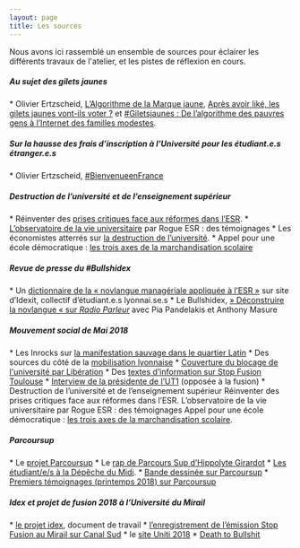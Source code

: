 ```yaml
---
layout: page
title: Les sources
---
```


Nous avons ici rassemblé un ensemble de sources pour éclairer les différents travaux de l'atelier, et les pistes de réflexion en cours.

<h5>Au sujet des gilets jaunes</h5>
* Olivier Ertzscheid, <a href="https://www.affordance.info/mon_weblog/2018/12/algorithme-marque-jaune.html">L’Algorithme de la Marque jaune</a>, <a href="https://www.affordance.info/mon_weblog/2018/12/les-gilets-jaunes-vont-ils-voter.html">Après avoir liké, les gilets jaunes vont-ils voter ?</a> et  <a href="https://www.affordance.info/mon_weblog/2018/11/gilets-jaunes-internet-familles-modestes-facebook.html">#Giletsjaunes : De l’algorithme des pauvres gens à l’Internet des familles modestes</a>.

<h5>Sur la hausse des frais d’inscription à l’Université pour les étudiant.e.s étranger.e.s</h5>
* Olivier Ertzscheid, <a href="https://www.affordance.info/mon_weblog/2018/11/bienvenueenfrance.html">#BienvenueenFrance</a>

<h5>Destruction de l’université et de l’enseignement supérieur</h5>
* Réinventer des <a href="https://pds.hypotheses.org/">prises critiques face aux réformes dans l’ESR</a>.
* <a href="https://obs-selection.rogueesr.fr/">L’observatoire de la vie universitaire</a> par Rogue ESR : des témoignages
* Les économistes atterrés sur <a href="http://www.atterres.org/article/en-marche-vers-la-destruction-de-luniversit%C3%A9">la destruction de l’université</a>.
* Appel pour une école démocratique : <a href="http://www.skolo.org/2001/06/12/les-trois-axes-de-la-marchandisation-scolaire/">les trois axes de la marchandisation scolaire</a>

<h5>Revue de presse du #Bullshidex</h5>
* Un <a href="https://idexitlyon.wordpress.com/2018/03/11/un-dictionnaire-de-la-novlangue-manageriale-appliquee-a-lesr/#more-185">dictionnaire de la « novlangue managériale appliquée à l’ESR »</a> sur site d’Idexit, collectif d’étudiant.e.s lyonnai.se.s
* Le Bullshidex, <a href="https://soundcloud.com/user-898678423/le-bullshidex-deconstruire-la-novlangue-avec-pia-pandelakis-et-anthony-masure">&raquo;&nbsp;Déconstruire la novlangue&nbsp;&laquo; sur <em>Radio Parleur</em></a> avec Pia Pandelakis et Anthony Masure

<h5>Mouvement social de Mai 2018</h5>
* Les Inrocks sur <a href="https://www.lesinrocks.com/2018/03/21/actualite/suite-la-dissolution-de-la-fac-du-mirail-toulouse-une-manifestation-sauvage-secoue-le-quartier-latin-111061327/">la manifestation sauvage dans le quartier Latin</a>
* Des sources du côté de la <a href="https://ateliercreationcontestation.github.io/sources/les">mobilisation lyonnaise</a>
* <a href="www.liberation.fr/france/2018/03/21/a-l-universite-du-mirail-a-toulouse-mai-68-ils-commemorent-on-recommence_1637868">Couverture du blocage de l'université par Libération</a>
* Des <a href="http://stopfusiontoulouse.wixsite.com/stopfusion/servez-vous-textes-rapports-lois">textes d’information sur Stop Fusion Toulouse</a>
* <a href="http://ledecode.ut-capitole.fr/projet-de-fusion-interview-presidente-ut1-659019.kjsp">Interview de la présidente de l’UT1</a> (opposée à la fusion)
* Destruction de l’université et de l’enseignement supérieur
Réinventer des prises critiques face aux réformes dans l’ESR.
L’observatoire de la vie universitaire par Rogue ESR : des témoignages
Appel pour une école démocratique : <a href="http://www.skolo.org/2001/06/12/les-trois-axes-de-la-marchandisation-scolaire/">les trois axes de la marchandisation scolaire</a>.

<h5>Parcoursup</h5>
* Le <a href="http://cache.media.eduscol.education.fr/file/plan_Etudiants/03/7/Fiches_Avenir_mode_emploi-VD_880037.pdf">projet Parcoursup</a>
* Le <a href="https://www.franceinter.fr/emissions/la-chronique-d-hippolyte-girardot/la-chronique-d-hippolyte-girardot-30-mars-2018">rap de Parcours Sup d’Hippolyte Girardot</a>
* <a href="v">Les étudiant/e/s à la Dépêche du Midi</a>.
* <a href="http://janinebd.fr/parcoursup/">Bande dessinée sur Parcoursup</a>
* <a href="https://obs-selection.rogueesr.fr/temoignages-recus/">Premiers témoignages (printemps 2018) sur Parcoursup</a>

<h5>Idex et projet de fusion 2018 à l’Université du Mirail</h5>
* <a href="https://drive.google.com/open?id=1uOyr5xVlE9jTRYq1tgc7B79h4PVThtLt">le projet idex</a>, document de travail
* <a href="http://www.canalsud.net/?Stop-fusion-au-Mirail">l’enregistrement de l’émission Stop Fusion au Mirail sur Canal Sud</a>
* le <a href="http://uniti2018.univ-toulouse.fr/">site Uniti 2018</a>
* <a href="http://deathtobullshit.com/">Death to Bullshit</a>








